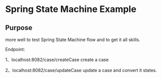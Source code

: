 # Spring State Machine Example

## Purpose
more well to test Spring State Machine flow and to get it all skills.

Endpoint:

1、localhost:8082/case/createCase
create a case

2、localhost:8082/case/updateCase
update a case and convert it states.